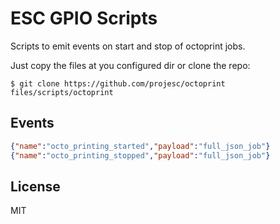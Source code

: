 # ESC GPIO Scripts

Scripts to emit events on start and stop of octoprint jobs.

Just copy the files at you configured dir or clone the repo:

    $ git clone https://github.com/projesc/octoprint files/scripts/octoprint

## Events

```json
{"name":"octo_printing_started","payload":"full_json_job"}
{"name":"octo_printing_stopped","payload":"full_json_job"}
```

## License

MIT

